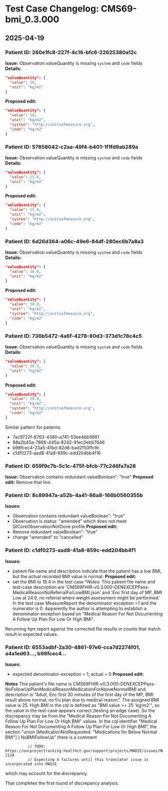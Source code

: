 # Test Case Changelog: CMS69-bmi_0.3.000

## 2025-04-19

### Patient ID: 260e1fc8-227f-4c16-bfc6-22625380a12c
**Issue:** Observation.valueQuantity is missing `system` and `code` fields  
**Details:**  
```json
"valueQuantity": {
  "value": 30,
  "unit": "kg/m2"
}
```
**Proposed edit:**
```json
"valueQuantity": {
  "value": 30,
  "unit": "kg/m2",
  "system": "http://unitsofmeasure.org",
  "code": "kg/m2"
}
```

### Patient ID: 57858042-c2aa-49f4-b401-1f1fd9ab289a
**Issue:** Observation.valueQuantity is missing `system` and `code` fields  
**Details:**  
```json
"valueQuantity": {
  "value": 25.0,
  "unit": "kg/m2"
}
```
**Proposed edit:**
```json
"valueQuantity": {
  "value": 25.0,
  "unit": "kg/m2",
  "system": "http://unitsofmeasure.org",
  "code": "kg/m2"
}
```

### Patient ID: 6d26d364-a06c-49e6-84df-280ec6b7a8a3
**Issue:** Observation.valueQuantity is missing `system` and `code` fields  
**Details:**  
```json
"valueQuantity": {
  "value": 30.0,
  "unit": "kg/m2"
}
```
**Proposed edit:**
```json
"valueQuantity": {
  "value": 30.0,
  "unit": "kg/m2",
  "system": "http://unitsofmeasure.org",
  "code": "kg/m2"
}
```

### Patient ID: 736b5472-4a6f-4278-80d3-373d1c78c4c5
**Issue:** Observation.valueQuantity is missing `system` and `code` fields  
**Details:**  
```json
"valueQuantity": {
  "value": 28.0,
  "unit": "kg/m2"
}
```
**Proposed edit:**
```json
"valueQuantity": {
  "value": 28.0,
  "unit": "kg/m2",
  "system": "http://unitsofmeasure.org",
  "code": "kg/m2"
}
```
Similar pattern for patients:
- 7ac9722f-8763-4380-a741-53ee4bb9881
- 88a2b45a-7866-445a-8242-91ec0ebb7646
- b98fcec4-23a5-41bd-82d8-bad2f50ffc9c
- c1df0273-aad8-41a8-859c-edd204bb4f16

### Patient ID: 659f9c7b-5c1c-475f-bfcb-77c246fa7a28
**Issue:** Observation contains redundant valueBoolean": "true"
**Proposed edit:** Remove that line. 

### Patient ID: 8c89947a-a52b-4a41-86a8-166b0560355b
**Issues:** 
- Observation contains redundant valueBoolean": "true"
- Observation is status: "amended" which does not meet  QICoreObservationNotDone profile
**Proposed edit:** 
- Remove redundant valueBoolean": "true"
- change "amended" to "cancelled"

### Patient ID: c1df0273-aad8-41a8-859c-edd204bb4f1
**Issues:**
- patient file name and description indicate that the patient has a low BMI, but the actual recorded BMI value is normal. 
**Proposed edit:** 
- set the BMI to 18.4 in the test case
**Notes:*
This patient file name and test-case description are 'CMS69FHIR-v0.3.000-DENEXCEPPass-MedicalReasonNoReferralForLowBMI.json' and 'Enc first day of MP, BMI Low at 24.9, no referral where weight assessment might be performed.' In the test case MeasureReport the denominator exception =1 and the numerator is 0. Apparently the author is attempting to establish a denominator-exception based on "Medical Reason For Not Documenting A Follow Up Plan For Low Or High BMI". 

Rerunning fqm report against the corrected file results in counts that match result in expected values. 

### Patient ID: 6553adbf-2a30-4861-97e6-cca7d2274f01, a4a1ed63..., b98fcec4...
**Issues:**
- expected denominator-exception = 1; actual = 0
**Proposed edit:** 

**Notes**
This patient's file name is CMS69FHIR-v0.3.000-DENEXCEPPass-NoFollowUpPlanMedicalReasonMedicationForAboveNormalBMI and description is "Adult, Enc first 30 minutes of the first day of the MP, BMI result above normal, no f/u plan due to medical reason". The assigned BMI value is 25. High BMI in the cql is defined as "BMI.value >= 25 'kg/m2'", so the value in the test-case appears correct (testing an edge case). So the discrepancy may be from the "Medical Reason For Not Documenting A Follow Up Plan For Low Or High BMI" values. In the cql identifier "Medical Reason For Not Documenting A Follow Up Plan For Low Or High BMI", the section "union [MedicationNotRequested: "Medications for Below Normal BMI"] ) NoBMIFollowUp" there is a comment
```
          // TODO: https://oncprojectracking.healthit.gov/support/projects/MADIE/issues/MADIE-2124
          // Expecting 4 failures until this translator issue is incorporated into MADiE
```
which may account for the discrepancy. 

That completes the first round of discrepancy analysis. 
